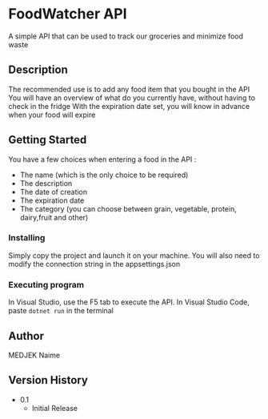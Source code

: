 # FoodWatcher API

A simple API that can be used to track our groceries and minimize food waste 

## Description

The recommended use is to add any food item that you bought in the API
You will have an overview of what do you currently have, without having to check in the fridge
With the expiration date set, you will know in advance when your food will expire

## Getting Started

You have a few choices when entering a food in the API :
- The name (which is the only choice to be required)
- The description
- The date of creation
- The expiration date
- The category (you can choose between grain, vegetable, protein, dairy,fruit and other)


### Installing

Simply copy the project and launch it on your machine.
You will also need to modify the connection string in the appsettings.json

### Executing program

In Visual Studio, use the F5 tab to execute the API.
In Visual Studio Code, paste `dotnet run` in the terminal


## Author
 
 MEDJEK Naime


## Version History

* 0.1
    * Initial Release

